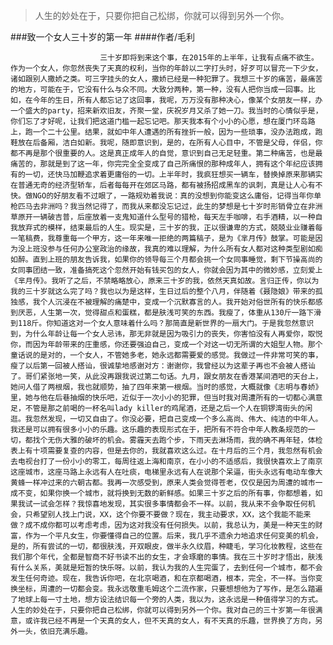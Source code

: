 > 人生的妙处在于，只要你把自己松绑，你就可以得到另外一个你。

###致一个女人三十岁的第一年
####作者/毛利

						三十岁即将到来这个事，在2015年的上半年，让我有点痛不欲生。作为一个女人，你忽然丧失了天真的权利，当你的年龄以二字打头时，好歹可以冒充一下少女，诸如跟别人撒娇之类。可三字挂头的女人，撒娇已经是一种犯罪了。我想三十岁的痛苦，最痛苦的地方，可能在于，它没有什么与众不同。大致分两种，第一种，没有人把你当成一回事。比如，在今年的生日，所有人都忘记了这回事，我呢，万万没有那种决心，像某个女朋友一样，办一个盛大的party，招来新欢旧友，齐聚一堂，庆祝岁月又杀了她一刀。我当时的心情似乎是，你们忘了才好呢，让我们把这道门槛一起忘记吧。那天我本有个小小的心愿，想在厦门环岛路上，跑一个二十公里。结果，就如中年人遭遇的所有挫折一般，因为一些琐事，没办法跑成，跑鞋放在后备厢，洁白如新。我呢，随即意识到，是的，在所有人心目中，不管是父母，伴侣，你都不再是那个很重要的人。这是真正成年人的自觉，意识到自己无足轻重。第二种痛苦，也是最痛苦的，那就是到了这一年，你完完全全变成了自己所痛恨的那种成年人，拥有这个年纪应该拥有的一切，还快马加鞭追求着更庸俗的一切。上半年时，我疯狂想买一辆车，替换掉原来那辆实在普通无奇的经济型轿车，后者每每开在郊区马路，都有被扬招成黑车的讽刺，真是让人心有不快。做NGO的好朋友看不过眼了，一路规劝着我说：真的没想到你能变这么庸俗，记得当年你单枪匹马去非洲吗？我当然记得了，而我从来都没忘记过，此生的梦想是七十岁时形销骨立在非洲草原开一辆破吉普，后座放着一支鬼知道什么型号的猎枪，每天左手咖啡，右手酒精，以一种自我放弃式的模样，结束最后的人生。现实是，三十岁的我，正以很谦卑的方式，兢兢业业赚着每一笔稿费，我尊重每一个甲方，这一年来唯一拒绝的两篇稿子，是为《芈月传》鼓掌。可能是因为没上班没参与任何办公室政治的缘故，我真的难以理解，为什么所有女人都对这种类型剧如痴如醉。直到上班的朋友告诉我，如果你的领导每三个月都会挑一个女同事睡觉，剩下节操高尚的女同事团结一致，准备搞死这个忽然开始有钱买包的女人，你就会因为其中的微妙感，立刻爱上《芈月传》。我听了之后，不禁略略放心，原来三十岁的我，依然天真如故。言归正传，你以为我的三十岁就这么完了吗？我也以为是这样，生日过后的整个八月，伴随着《聂隐娘》带来的孤独感，我个人沉浸在不被理解的痛楚中，变成一个沉默寡言的人。我开始对俗世所有的快乐都感到厌恶，人生第一次，觉得甜点和蛋糕，都是肤浅可笑的东西。我瘦了，体重从130斤一路下滑到118斤。你知道这对一个女人意味着什么吗？那简直是新世界的一扇大门。于是我忽然意识到，为什么年龄让每一个女人忌讳，那无非就是因为吸引力的丧失，你害怕没有人再爱你，取悦你，而因为年龄带来的庄重感，你还要强迫自己，变成一个对这一切无所谓的大姐型人物。那个童话说的是对的，一个女人，不管她多老，她永远都需要爱的感觉。我做过一件非常可笑的事，瘦了以后第一回被人搭讪，很诚挚地感谢对方：谢谢你，我曾经以为这辈子再也不会被人搭讪了。哥们紧张地一笑，从此没再跟我说过第二句话。九月，跟女朋友在香港某间酒吧的天台上，她问人借了两根烟，我也就顺势，抽了四年来第一根烟。当时的感觉，大概就像《志明与春娇》里，她与他在后巷抽烟的快乐吧，近似于一次小小的犯罪，但当时我对周遭所有的一切都心满意足，不管是那之前喝的一杯名叫lady killer的鸡尾酒，还是之后一个人在铜锣湾街头的闲逛。我忽然发现，一切又自由了。你没必要，把自己变成一个多么高尚、伟大、纯洁的中年人。我还是可以拥有很多小小的乐趣。这乐趣的表现形式在于，把所有不符合中年人教条规范的一切，都找个无伤大雅的破坏的机会。雾霾天去跑个步，下雨天去淋场雨，我的确不再年轻，体检表上有十项需要复查的内容，但是去你的，我就喜欢这么过。在十月后的三个月，我忽然有机会去电视台打了一份小小的零工，每周往返上海和南京，在小小的不适感后，我很快喜欢上了南京这座城市，这座马路上永远有人在吐痰，电梯里永远有人在说那个呆逼，街头永远有电动车像大黄蜂一样冲过来的六朝古都。我再一次感受到，原来人类会觉得苍老，仅仅是因为周遭的城市一成不变，如果你换一个城市，就将换到无数的新鲜感。如果三十岁之后的所有事，你都想着，如果我试一试会怎样？我惊喜地发现，其实很多事情都会不一样。以前，我从来不会争取任何机会，只希望别人找上门说，XX，这个你要不要做？现在，我主动要求，XX，这个我能不能来做？成不成你都可以考虑考虑，因为这对我没有任何损失。以前，我总认为，美是一种天生的财富，作为一个平凡女生，你要懂得自己的位置。后来，我几乎不遗余力地追求任何变美的机会，是的，所有尝试的一切，都很肤浅，开双眼皮，做半永久纹眉，种睫毛，学习化妆教程，这些在我们那个年代，全都是智商不好书读不出的女生，才会琢磨的事情。我在三十岁时才悟出，肤浅有什么关系，美就是短暂的快乐呀。以前，我认为我的人生完蛋了，去到任何一个城市，都不会发生任何奇迹。现在，我告诉你吧，在北京喝酒，和在京都喝酒，根本，完全，不一样。当你变换坐标，周遭的一切都会变。我永远敬重毛姆这个二流作家，只要想想他为了写作，是怎么踏遍了地球上每一寸土地，想方设法结识每一个旁的人类，我以为，这永远是一种值得学习的方式。人生的妙处在于，只要你把自己松绑，你就可以得到另外一个你。我对自己的三十岁第一年很满意，或许我已经不再是一个天真的女人，但不天真的女人，有不天真的乐趣，世界换了方向，另外一头，依旧充满乐趣。			  		